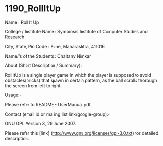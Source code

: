 1190_RollItUp
=============

Name : Roll It Up

College / Institute Name : Symbiosis Institute of Computer Studies and Research

City, State, Pin Code : Pune, Maharashtra, 411016

Name/’s of the Students : Chaitany Nimkar

About (Short Description / Summary):

RollItUp is a single player game in which the player is supposed to avoid obstacles(bricks) that spawn in certain pattern, as the ball scrolls thorough the screen from left to
right.

Usage:-

Please refer to README - UserManual.pdf

Contact (email id or mailing list link/google-group):-

GNU GPL Version 3, 29 June 2007.

Please refer this [link] (http://www.gnu.org/licenses/gpl-3.0.txt) for detailed description.
